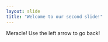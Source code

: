 ```yaml
---
layout: slide 
title: "Welcome to our second slide!"
---
```

Meracle!
Use the left arrow to go back!
